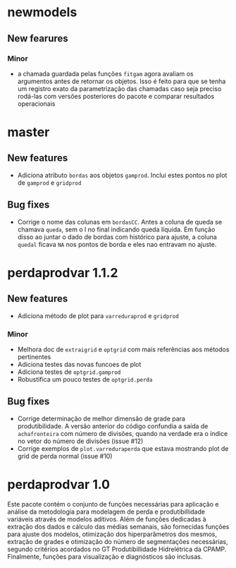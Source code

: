 # newmodels

## New fearures

### Minor

* a chamada guardada pelas funções `fitgam` agora avaliam os argumentos antes de retornar os 
  objetos. Isso é feito para que se tenha um registro exato da parametrização das chamadas caso seja preciso rodá-las com versões posteriores do pacote e comparar resultados operacionais

# master 

## New features

* Adiciona atributo `bordas` aos objetos `gamprod`. Inclui estes pontos no plot de `gamprod` e 
  `gridprod`

## Bug fixes

* Corrige o nome das colunas em `bordasCC`. Antes a coluna de queda se chamava `queda`, sem o l no 
  final indicando queda líquida. Em função disso ao juntar o dado de bordas com histórico para 
  ajuste, a coluna `quedal` ficava `NA` nos pontos de borda e eles nao entravam no ajuste.

# perdaprodvar 1.1.2

## New features

* Adiciona método de plot para `varreduraprod` e `gridprod`

### Minor 

* Melhora doc de `extraigrid` e `optgrid` com mais referências aos métodos pertinentes
* Adiciona testes das novas funcoes de plot
* Adiciona testes de `optgrid.gamprod`
* Robustifica um pouco testes de `optgrid.perda`

## Bug fixes

* Corrige determinação de melhor dimensão de grade para produtibilidade. A versão anterior do código
  confundia a saída de `achafronteira` com número de divisões, quando na verdade era o índice no 
  vetor do número de divisões (issue #12)
* Corrige exemplos de `plot.varreduraperda` que estava mostrando plot de grid de perda normal 
  (issue #10)

# perdaprodvar 1.0

Este pacote contém o conjunto de funções necessárias para aplicação e análise da metodologia para
modelagem de perda e produtibillidade variáveis através de modelos aditivos. Além de funções
dedicadas à extração dos dados e cálculo das médias semanais, são fornecidas funções para ajuste dos
modelos, otimização dos hiperparâmetros dos mesmos, extração de grades e otimização do número de
segmentações necessárias, segundo critérios acordados no GT Produtibillidade Hidrelétrica da CPAMP.
Finalmente, funções para visualização e diagnósticos são inclusas.